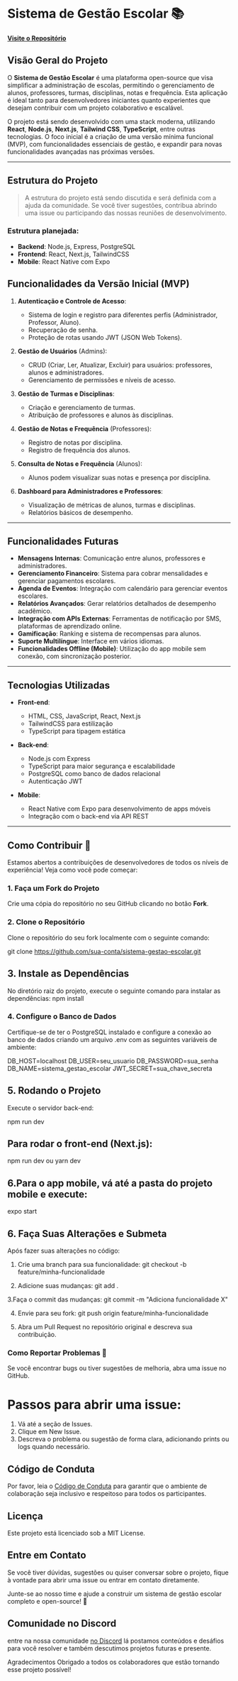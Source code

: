 # Sistema de Gestão Escolar 📚

**[Visite o Repositório](https://github.com/mamadusama/sistema-gestao-escolar)**

## Visão Geral do Projeto

O **Sistema de Gestão Escolar** é uma plataforma open-source que visa simplificar a administração de escolas, permitindo o gerenciamento de alunos, professores, turmas, disciplinas, notas e frequência. Esta aplicação é ideal tanto para desenvolvedores iniciantes quanto experientes que desejam contribuir com um projeto colaborativo e escalável.

O projeto está sendo desenvolvido com uma stack moderna, utilizando **React**, **Node.js**, **Next.js**, **Tailwind CSS**, **TypeScript**, entre outras tecnologias. O foco inicial é a criação de uma versão mínima funcional (MVP), com funcionalidades essenciais de gestão, e expandir para novas funcionalidades avançadas nas próximas versões.

---

## Estrutura do Projeto

> A estrutura do projeto está sendo discutida e será definida com a ajuda da comunidade. Se você tiver sugestões, contribua abrindo uma issue ou participando das nossas reuniões de desenvolvimento.

### Estrutura planejada:
- **Backend**: Node.js, Express, PostgreSQL
- **Frontend**: React, Next.js, TailwindCSS
- **Mobile**: React Native com Expo


## Funcionalidades da Versão Inicial (MVP)

1. **Autenticação e Controle de Acesso**: 
   - Sistema de login e registro para diferentes perfis (Administrador, Professor, Aluno).
   - Recuperação de senha.
   - Proteção de rotas usando JWT (JSON Web Tokens).

2. **Gestão de Usuários** (Admins):
   - CRUD (Criar, Ler, Atualizar, Excluir) para usuários: professores, alunos e administradores.
   - Gerenciamento de permissões e níveis de acesso.

3. **Gestão de Turmas e Disciplinas**:
   - Criação e gerenciamento de turmas.
   - Atribuição de professores e alunos às disciplinas.

4. **Gestão de Notas e Frequência** (Professores):
   - Registro de notas por disciplina.
   - Registro de frequência dos alunos.

5. **Consulta de Notas e Frequência** (Alunos):
   - Alunos podem visualizar suas notas e presença por disciplina.

6. **Dashboard para Administradores e Professores**:
   - Visualização de métricas de alunos, turmas e disciplinas.
   - Relatórios básicos de desempenho.

---

## Funcionalidades Futuras

- **Mensagens Internas**: Comunicação entre alunos, professores e administradores.
- **Gerenciamento Financeiro**: Sistema para cobrar mensalidades e gerenciar pagamentos escolares.
- **Agenda de Eventos**: Integração com calendário para gerenciar eventos escolares.
- **Relatórios Avançados**: Gerar relatórios detalhados de desempenho acadêmico.
- **Integração com APIs Externas**: Ferramentas de notificação por SMS, plataformas de aprendizado online.
- **Gamificação**: Ranking e sistema de recompensas para alunos.
- **Suporte Multilíngue**: Interface em vários idiomas.
- **Funcionalidades Offline (Mobile)**: Utilização do app mobile sem conexão, com sincronização posterior.

---

## Tecnologias Utilizadas

- **Front-end**:
  - HTML, CSS, JavaScript, React, Next.js
  - TailwindCSS para estilização
  - TypeScript para tipagem estática

- **Back-end**:
  - Node.js com Express
  - TypeScript para maior segurança e escalabilidade
  - PostgreSQL como banco de dados relacional
  - Autenticação JWT

- **Mobile**:
  - React Native com Expo para desenvolvimento de apps móveis
  - Integração com o back-end via API REST

---

## Como Contribuir 🚀

Estamos abertos a contribuições de desenvolvedores de todos os níveis de experiência! Veja como você pode começar:

### 1. Faça um Fork do Projeto

Crie uma cópia do repositório no seu GitHub clicando no botão **Fork**.

### 2. Clone o Repositório

Clone o repositório do seu fork localmente com o seguinte comando:

git clone https://github.com/sua-conta/sistema-gestao-escolar.git


## 3. Instale as Dependências
No diretório raiz do projeto, execute o seguinte comando para instalar as dependências:
npm install


### 4. Configure o Banco de Dados
Certifique-se de ter o PostgreSQL instalado e configure a conexão ao banco de dados criando um arquivo .env com as seguintes variáveis de ambiente:

DB_HOST=localhost
DB_USER=seu_usuario
DB_PASSWORD=sua_senha
DB_NAME=sistema_gestao_escolar
JWT_SECRET=sua_chave_secreta

## 5. Rodando o Projeto
Execute o servidor back-end:

npm run dev

## Para rodar o front-end (Next.js):

npm run dev ou  yarn dev

## 6.Para o app mobile, vá até a pasta do projeto mobile e execute:

expo start

## 6. Faça Suas Alterações e Submeta
  Após fazer suas alterações no código:
  
  1. Crie uma branch para sua funcionalidade:
     git checkout -b feature/minha-funcionalidade
     
2.  Adicione suas mudanças:
   git add .

3.Faça o commit das mudanças:
git commit -m "Adiciona funcionalidade X"

4. Envie para seu fork:
   git push origin feature/minha-funcionalidade

5. Abra um Pull Request no repositório original e descreva sua contribuição.

### Como Reportar Problemas 🐛
Se você encontrar bugs ou tiver sugestões de melhoria, abra uma issue no GitHub.

# Passos para abrir uma issue:
1. Vá até a seção de Issues.
2. Clique em New Issue.
3. Descreva o problema ou sugestão de forma clara, adicionando prints ou logs quando necessário.

## Código de Conduta
Por favor, leia o  [Código de Conduta](./CODE_OF_CONDUCT.md) para garantir que o ambiente de colaboração seja inclusivo e respeitoso para todos os participantes.


## Licença
Este projeto está licenciado sob a MIT License.

## Entre em Contato
Se você tiver dúvidas, sugestões ou quiser conversar sobre o projeto, fique à vontade para abrir uma issue ou entrar em contato diretamente.

Junte-se ao nosso time e ajude a construir um sistema de gestão escolar completo e open-source! 🚀

## Comunidade no Discord 

entre na nossa comunidade [no Discord](https://discord.gg/abhjuExh) lá postamos conteúdos e desáfios para você resolver e também descutimos projetos futuras e  presente.

Agradecimentos
Obrigado a todos os colaboradores que estão tornando esse projeto possível!
